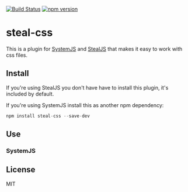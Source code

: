 [![Build Status](https://api.travis-ci.org/stealjs/steal-css.svg?branch=master)](https://travis-ci.org/stealjs/steal-css)
[![npm version](https://badge.fury.io/js/steal-css.svg)](http://badge.fury.io/js/steal-css)


# steal-css

This is a plugin for [SystemJS](https://github.com/systemjs/systemjs) and
[StealJS](http://stealjs.com/) that makes it easy to work with css files.

## Install

If you're using StealJS you don't have have to install this plugin, it's included by default.

If you're using SystemJS install this as another npm dependency:

```js
npm install steal-css --save-dev
```

## Use

### SystemJS

## License

MIT

